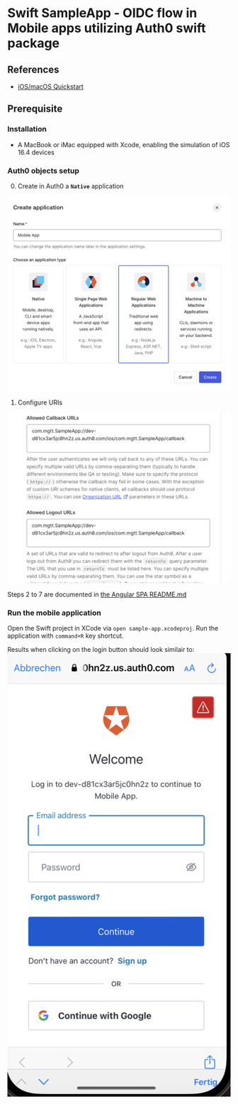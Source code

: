 # Swift SampleApp - OIDC flow in Mobile apps utilizing Auth0 swift package

## References

- [iOS/macOS Quickstart](https://auth0.com/docs/quickstart/native/ios-swift/01-login#configure-a-custom-url-scheme)

## Prerequisite

### Installation

- A MacBook or iMac equipped with Xcode, enabling the simulation of iOS 16.4 devices

### Auth0 objects setup

0. Create in Auth0 a **`Native`** application

![Create Auth0 Native application](./images/create-auth0-native-application.PNG)

1. Configure URIs

![Set Auth0 application URIs](./images/set-application-uris.PNG)

Steps 2 to 7 are documented in [the Angular SPA README.md](../../../spas/angular/sample-app/README.md)

### Run the mobile application

Open the Swift project in XCode via `open sample-app.xcodeproj`.
Run the application with `command+R` key shortcut.

Results when clicking on the login button should look similair to:
![Simulated iOS device](./images/simulated-device.png)

